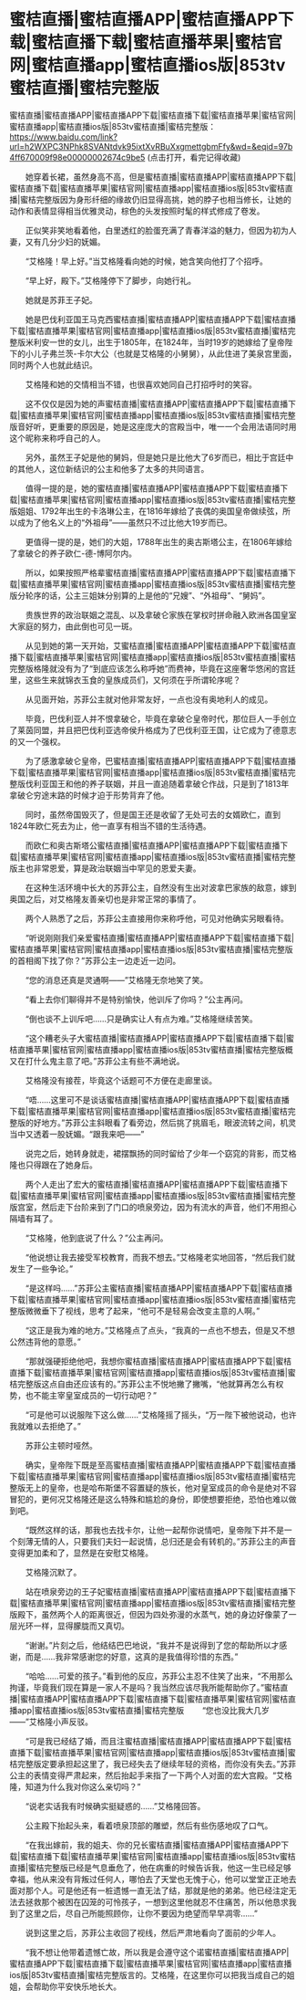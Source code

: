 # 蜜桔直播|蜜桔直播APP|蜜桔直播APP下载|蜜桔直播下载|蜜桔直播苹果|蜜桔官网|蜜桔直播app|蜜桔直播ios版|853tv蜜桔直播|蜜桔完整版






蜜桔直播|蜜桔直播APP|蜜桔直播APP下载|蜜桔直播下载|蜜桔直播苹果|蜜桔官网|蜜桔直播app|蜜桔直播ios版|853tv蜜桔直播|蜜桔完整版：https://www.baidu.com/link?url=h2WXPC3NPhk8SVANtdvk95ixtXvRBuXxgmettgbmFfy&wd=&eqid=97b4ff670009f98e00000002674c9be5 (点击打开，看完记得收藏)





　　她穿着长裙，虽然身高不高，但是蜜桔直播|蜜桔直播APP|蜜桔直播APP下载|蜜桔直播下载|蜜桔直播苹果|蜜桔官网|蜜桔直播app|蜜桔直播ios版|853tv蜜桔直播|蜜桔完整版因为身形纤细的缘故仍旧显得高挑，她的脖子也相当修长，让她的动作和表情显得相当优雅灵动，棕色的头发按照时髦的样式修成了卷发。

　　正似笑非笑地看着他，白里透红的脸蛋充满了青春洋溢的魅力，但因为初为人妻，又有几分少妇的妩媚。

　　“艾格隆！早上好。”当艾格隆看向她的时候，她含笑向他打了个招呼。

　　“早上好，殿下。”艾格隆停下了脚步，向她行礼。

　　她就是苏菲王子妃。

　　她是巴伐利亚国王马克西蜜桔直播|蜜桔直播APP|蜜桔直播APP下载|蜜桔直播下载|蜜桔直播苹果|蜜桔官网|蜜桔直播app|蜜桔直播ios版|853tv蜜桔直播|蜜桔完整版米利安一世的女儿，出生于1805年，在1824年，当时19岁的她嫁给了皇帝陛下的小儿子弗兰茨-卡尔大公（也就是艾格隆的小舅舅），从此住进了美泉宫里面，同时两个人也就此结识。

　　艾格隆和她的交情相当不错，也很喜欢她同自己打招呼时的笑容。

　　这不仅仅是因为她的声蜜桔直播|蜜桔直播APP|蜜桔直播APP下载|蜜桔直播下载|蜜桔直播苹果|蜜桔官网|蜜桔直播app|蜜桔直播ios版|853tv蜜桔直播|蜜桔完整版音好听，更重要的原因是，她是这座庞大的宫殿当中，唯一一个会用法语同时用这个昵称来称呼自己的人。

　　另外，虽然王子妃是他的舅妈，但是她只是比他大了6岁而已，相比于宫廷中的其他人，这位新结识的公主和他多了太多的共同语言。

　　值得一提的是，她的蜜桔直播|蜜桔直播APP|蜜桔直播APP下载|蜜桔直播下载|蜜桔直播苹果|蜜桔官网|蜜桔直播app|蜜桔直播ios版|853tv蜜桔直播|蜜桔完整版姐姐、1792年出生的卡洛琳公主，在1816年嫁给了丧偶的奥国皇帝做续弦，所以成为了他名义上的“外祖母”——虽然只不过比他大19岁而已。

　　更值得一提的是，她们的大姐，1788年出生的奥古斯塔公主，在1806年嫁给了拿破仑的养子欧仁-德-博阿尔内。

　　所以，如果按照严格辈蜜桔直播|蜜桔直播APP|蜜桔直播APP下载|蜜桔直播下载|蜜桔直播苹果|蜜桔官网|蜜桔直播app|蜜桔直播ios版|853tv蜜桔直播|蜜桔完整版分轮序的话，公主三姐妹分别算的上是他的“兄嫂”、“外祖母”、“舅妈”。

　　贵族世界的政治联姻之混乱、以及拿破仑家族在掌权时拼命融入欧洲各国皇室大家庭的努力，由此倒也可见一斑。

　　从见到她的第一天开始，艾蜜桔直播|蜜桔直播APP|蜜桔直播APP下载|蜜桔直播下载|蜜桔直播苹果|蜜桔官网|蜜桔直播app|蜜桔直播ios版|853tv蜜桔直播|蜜桔完整版格隆就没有为了“到底应该怎么称呼她”而费神，毕竟在这座奢华悠闲的宫廷里，这些生来就锦衣玉食的皇族成员们，又何须在乎所谓轮序呢？

　　从见面开始，苏菲公主就对他非常友好，一点也没有奥地利人的成见。

　　毕竟，巴伐利亚人并不恨拿破仑，毕竟在拿破仑皇帝时代，那位巨人一手创立了莱茵同盟，并且把巴伐利亚选帝侯升格成为了巴伐利亚王国，让它成为了德意志的又一个强权。

　　为了感激拿破仑皇帝，巴蜜桔直播|蜜桔直播APP|蜜桔直播APP下载|蜜桔直播下载|蜜桔直播苹果|蜜桔官网|蜜桔直播app|蜜桔直播ios版|853tv蜜桔直播|蜜桔完整版伐利亚国王和他的养子联姻，并且一直追随着拿破仑作战，只是到了1813年拿破仑穷途末路的时候才迫于形势背弃了他。

　　同时，虽然帝国毁灭了，但是国王还是收留了无处可去的女婿欧仁，直到1824年欧仁死去为止，他一直享有相当不错的生活待遇。

　　而欧仁和奥古斯塔公蜜桔直播|蜜桔直播APP|蜜桔直播APP下载|蜜桔直播下载|蜜桔直播苹果|蜜桔官网|蜜桔直播app|蜜桔直播ios版|853tv蜜桔直播|蜜桔完整版主也非常恩爱，算是政治联姻当中罕见的恩爱夫妻。

　　在这种生活环境中长大的苏菲公主，自然没有生出对波拿巴家族的敌意，嫁到奥国之后，对艾格隆友善亲切也是非常正常的事情了。

　　两个人熟悉了之后，苏菲公主直接用你来称呼他，可见对他确实另眼看待。

　　“听说刚刚我们亲爱蜜桔直播|蜜桔直播APP|蜜桔直播APP下载|蜜桔直播下载|蜜桔直播苹果|蜜桔官网|蜜桔直播app|蜜桔直播ios版|853tv蜜桔直播|蜜桔完整版的首相阁下找了你？”苏菲公主一边走近一边问。

　　“您的消息还真是灵通啊——”艾格隆无奈地笑了笑。

　　“看上去你们聊得并不是特别愉快，他训斥了你吗？”公主再问。

　　“倒也谈不上训斥吧……只是确实让人有点为难。”艾格隆继续苦笑。

　　“这个糟老头子大蜜桔直播|蜜桔直播APP|蜜桔直播APP下载|蜜桔直播下载|蜜桔直播苹果|蜜桔官网|蜜桔直播app|蜜桔直播ios版|853tv蜜桔直播|蜜桔完整版概又在打什么鬼主意了吧。”苏菲公主有些不满地说。

　　艾格隆没有接茬，毕竟这个话题可不方便在走廊里谈。

　　“唔……这里可不是谈话蜜桔直播|蜜桔直播APP|蜜桔直播APP下载|蜜桔直播下载|蜜桔直播苹果|蜜桔官网|蜜桔直播app|蜜桔直播ios版|853tv蜜桔直播|蜜桔完整版的好地方。”苏菲公主斜眼看了看旁边，然后挑了挑眉毛，眼波流转之间，机灵当中又透着一股妩媚。“跟我来吧——”

　　说完之后，她转身就走，裙摆飘扬的同时留给了少年一个窈窕的背影，而艾格隆也只得跟在了她身后。

　　两个人走出了宏大的蜜桔直播|蜜桔直播APP|蜜桔直播APP下载|蜜桔直播下载|蜜桔直播苹果|蜜桔官网|蜜桔直播app|蜜桔直播ios版|853tv蜜桔直播|蜜桔完整版宫室，然后走下台阶来到了门口的喷泉旁边，因为有流水的声音，他们不用担心隔墙有耳了。

　　“艾格隆，他到底说了什么？”公主再问。

　　“他说想让我去接受军校教育，而我不想去。”艾格隆老实地回答，“然后我们就发生了一些争论。”

　　“是这样吗……”苏菲公主蜜桔直播|蜜桔直播APP|蜜桔直播APP下载|蜜桔直播下载|蜜桔直播苹果|蜜桔官网|蜜桔直播app|蜜桔直播ios版|853tv蜜桔直播|蜜桔完整版微微垂下了视线，思考了起来，“他可不是轻易会改变主意的人啊。”

　　“这正是我为难的地方。”艾格隆点了点头，“我真的一点也不想去，但是又不想公然违背他的意愿。”

　　“那就强硬拒绝他吧，我想你蜜桔直播|蜜桔直播APP|蜜桔直播APP下载|蜜桔直播下载|蜜桔直播苹果|蜜桔官网|蜜桔直播app|蜜桔直播ios版|853tv蜜桔直播|蜜桔完整版这点自由还应该有的。”苏菲公主不悦地撇了撇嘴，“他就算再怎么有权势，也不能主宰皇室成员的一切行动吧？”

　　“可是他可以说服陛下这么做……”艾格隆摇了摇头，“万一陛下被他说动，也许我就难以去拒绝了。”

　　苏菲公主顿时哑然。

　　确实，皇帝陛下既是至高蜜桔直播|蜜桔直播APP|蜜桔直播APP下载|蜜桔直播下载|蜜桔直播苹果|蜜桔官网|蜜桔直播app|蜜桔直播ios版|853tv蜜桔直播|蜜桔完整版无上的皇帝，也是哈布斯堡不容置疑的族长，他对皇室成员的命令是绝对不容冒犯的，更何况艾格隆还是这么特殊和尴尬的身份，即使想要拒绝，恐怕也难以做到吧。

　　“既然这样的话，那我也去找卡尔，让他一起帮你说情吧，皇帝陛下并不是一个刻薄无情的人，只要我们夫妇一起说情，总归还是会有转机的。”苏菲公主的声音变得更加柔和了，显然是在安慰艾格隆。

　　艾格隆沉默了。

　　站在喷泉旁边的王子妃蜜桔直播|蜜桔直播APP|蜜桔直播APP下载|蜜桔直播下载|蜜桔直播苹果|蜜桔官网|蜜桔直播app|蜜桔直播ios版|853tv蜜桔直播|蜜桔完整版殿下，虽然两个人的距离很近，但因为四处弥漫的水蒸气，她的身边好像蒙了一层光环一样，显得朦胧而又真切。

　　“谢谢。”片刻之后，他结结巴巴地说，“我并不是说得到了您的帮助所以才感谢，而是……我非常感谢您的好意，这真的是我值得珍惜的东西。”

　　“哈哈……可爱的孩子。”看到他的反应，苏菲公主忍不住笑了出来，“不用那么拘谨，毕竟我们现在算是一家人不是吗？我当然应该尽我所能帮助你了。”蜜桔直播|蜜桔直播APP|蜜桔直播APP下载|蜜桔直播下载|蜜桔直播苹果|蜜桔官网|蜜桔直播app|蜜桔直播ios版|853tv蜜桔直播|蜜桔完整版
　　“您也没比我大几岁——”艾格隆小声反驳。

　　“可是我已经结了婚，而且注蜜桔直播|蜜桔直播APP|蜜桔直播APP下载|蜜桔直播下载|蜜桔直播苹果|蜜桔官网|蜜桔直播app|蜜桔直播ios版|853tv蜜桔直播|蜜桔完整版定要承担起这里了，我已经失去了继续年轻的资格，而你没有失去。”苏菲公主的表情变得严肃起来，然后抬起手来指了一下两个人对面的宏大宫殿。“艾格隆，知道为什么我对你这么亲切吗？”

　　“说老实话我有时候确实挺疑惑的……”艾格隆回答。

　　公主殿下抬起头来，看着喷泉顶部的雕塑，然后有些伤感地叹了口气。

　　“在我出嫁前，我的姐夫、你的兄长蜜桔直播|蜜桔直播APP|蜜桔直播APP下载|蜜桔直播下载|蜜桔直播苹果|蜜桔官网|蜜桔直播app|蜜桔直播ios版|853tv蜜桔直播|蜜桔完整版已经是气息垂危了，他在病重的时候告诉我，他这一生已经足够幸福，他从来没有背叛过任何人，哪怕去了天堂也无愧于心，他可以堂堂正正地去面对那个人。可是他还有一桩遗憾一直无法了结，那就是他的弟弟。他已经注定无法去拯救那个被困在囚笼的可怜孩子，一想到这里他就忍不住痛苦，所以他恳求我到了这里之后，尽自己所能照顾你，让你不要因为绝望而早早凋零……”

　　说到这里之后，苏菲公主收回了视线，然后严肃地看向了面前的少年人。

　　“我不想让他带着遗憾亡故，所以我是会遵守这个诺蜜桔直播|蜜桔直播APP|蜜桔直播APP下载|蜜桔直播下载|蜜桔直播苹果|蜜桔官网|蜜桔直播app|蜜桔直播ios版|853tv蜜桔直播|蜜桔完整版言的。艾格隆，在这里你可以把我当成自己的姐姐，会帮助你平安快乐地长大。
